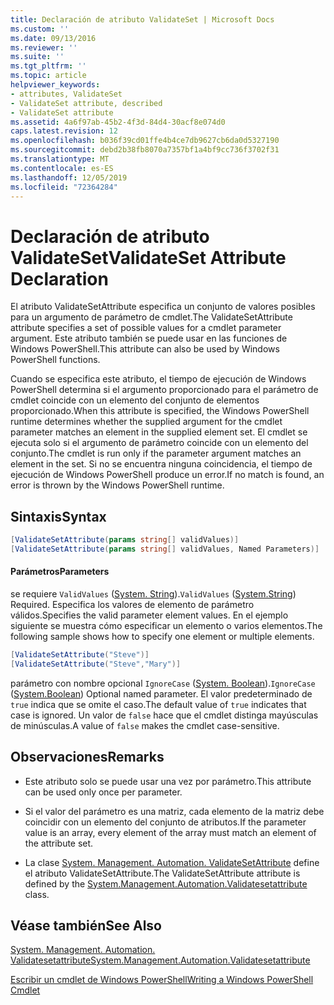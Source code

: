 ```yaml
---
title: Declaración de atributo ValidateSet | Microsoft Docs
ms.custom: ''
ms.date: 09/13/2016
ms.reviewer: ''
ms.suite: ''
ms.tgt_pltfrm: ''
ms.topic: article
helpviewer_keywords:
- attributes, ValidateSet
- ValidateSet attribute, described
- ValidateSet attribute
ms.assetid: 4a6f97ab-45b2-4f3d-84d4-30acf8e074d0
caps.latest.revision: 12
ms.openlocfilehash: b036f39cd01ffe4b4ce7db9627cb6da0d5327190
ms.sourcegitcommit: debd2b38fb8070a7357bf1a4bf9cc736f3702f31
ms.translationtype: MT
ms.contentlocale: es-ES
ms.lasthandoff: 12/05/2019
ms.locfileid: "72364284"
---
```

# <a name="validateset-attribute-declaration"></a><span data-ttu-id="40b53-102">Declaración de atributo ValidateSet</span><span class="sxs-lookup"><span data-stu-id="40b53-102">ValidateSet Attribute Declaration</span></span>

<span data-ttu-id="40b53-103">El atributo ValidateSetAttribute especifica un conjunto de valores posibles para un argumento de parámetro de cmdlet.</span><span class="sxs-lookup"><span data-stu-id="40b53-103">The ValidateSetAttribute attribute specifies a set of possible values for a cmdlet parameter argument.</span></span> <span data-ttu-id="40b53-104">Este atributo también se puede usar en las funciones de Windows PowerShell.</span><span class="sxs-lookup"><span data-stu-id="40b53-104">This attribute can also be used by Windows PowerShell functions.</span></span>

<span data-ttu-id="40b53-105">Cuando se especifica este atributo, el tiempo de ejecución de Windows PowerShell determina si el argumento proporcionado para el parámetro de cmdlet coincide con un elemento del conjunto de elementos proporcionado.</span><span class="sxs-lookup"><span data-stu-id="40b53-105">When this attribute is specified, the Windows PowerShell runtime determines whether the supplied argument for the cmdlet parameter matches an element in the supplied element set.</span></span> <span data-ttu-id="40b53-106">El cmdlet se ejecuta solo si el argumento de parámetro coincide con un elemento del conjunto.</span><span class="sxs-lookup"><span data-stu-id="40b53-106">The cmdlet is run only if the parameter argument matches an element in the set.</span></span> <span data-ttu-id="40b53-107">Si no se encuentra ninguna coincidencia, el tiempo de ejecución de Windows PowerShell produce un error.</span><span class="sxs-lookup"><span data-stu-id="40b53-107">If no match is found, an error is thrown by the Windows PowerShell runtime.</span></span>

## <a name="syntax"></a><span data-ttu-id="40b53-108">Sintaxis</span><span class="sxs-lookup"><span data-stu-id="40b53-108">Syntax</span></span>

```csharp
[ValidateSetAttribute(params string[] validValues)]
[ValidateSetAttribute(params string[] validValues, Named Parameters)]
```

#### <a name="parameters"></a><span data-ttu-id="40b53-109">Parámetros</span><span class="sxs-lookup"><span data-stu-id="40b53-109">Parameters</span></span>

<span data-ttu-id="40b53-110">se requiere `ValidValues` ([System. String](/dotnet/api/System.String)).</span><span class="sxs-lookup"><span data-stu-id="40b53-110">`ValidValues` ([System.String](/dotnet/api/System.String)) Required.</span></span> <span data-ttu-id="40b53-111">Especifica los valores de elemento de parámetro válidos.</span><span class="sxs-lookup"><span data-stu-id="40b53-111">Specifies the valid parameter element values.</span></span> <span data-ttu-id="40b53-112">En el ejemplo siguiente se muestra cómo especificar un elemento o varios elementos.</span><span class="sxs-lookup"><span data-stu-id="40b53-112">The following sample shows how to specify one element or multiple elements.</span></span>

```csharp
[ValidateSetAttribute("Steve")]
[ValidateSetAttribute("Steve","Mary")]
```

<span data-ttu-id="40b53-113">parámetro con nombre opcional `IgnoreCase` ([System. Boolean](/dotnet/api/System.Boolean)).</span><span class="sxs-lookup"><span data-stu-id="40b53-113">`IgnoreCase` ([System.Boolean](/dotnet/api/System.Boolean)) Optional named parameter.</span></span> <span data-ttu-id="40b53-114">El valor predeterminado de `true` indica que se omite el caso.</span><span class="sxs-lookup"><span data-stu-id="40b53-114">The default value of `true` indicates that case is ignored.</span></span> <span data-ttu-id="40b53-115">Un valor de `false` hace que el cmdlet distinga mayúsculas de minúsculas.</span><span class="sxs-lookup"><span data-stu-id="40b53-115">A value of `false` makes the cmdlet case-sensitive.</span></span>

## <a name="remarks"></a><span data-ttu-id="40b53-116">Observaciones</span><span class="sxs-lookup"><span data-stu-id="40b53-116">Remarks</span></span>

- <span data-ttu-id="40b53-117">Este atributo solo se puede usar una vez por parámetro.</span><span class="sxs-lookup"><span data-stu-id="40b53-117">This attribute can be used only once per parameter.</span></span>

- <span data-ttu-id="40b53-118">Si el valor del parámetro es una matriz, cada elemento de la matriz debe coincidir con un elemento del conjunto de atributos.</span><span class="sxs-lookup"><span data-stu-id="40b53-118">If the parameter value is an array, every element of the array must match an element of the attribute set.</span></span>

- <span data-ttu-id="40b53-119">La clase [System. Management. Automation. ValidateSetAttribute](/dotnet/api/System.Management.Automation.ValidateSetAttribute) define el atributo ValidateSetAttribute.</span><span class="sxs-lookup"><span data-stu-id="40b53-119">The ValidateSetAttribute attribute is defined by the [System.Management.Automation.Validatesetattribute](/dotnet/api/System.Management.Automation.ValidateSetAttribute) class.</span></span>

## <a name="see-also"></a><span data-ttu-id="40b53-120">Véase también</span><span class="sxs-lookup"><span data-stu-id="40b53-120">See Also</span></span>

[<span data-ttu-id="40b53-121">System. Management. Automation. Validatesetattribute</span><span class="sxs-lookup"><span data-stu-id="40b53-121">System.Management.Automation.Validatesetattribute</span></span>](/dotnet/api/System.Management.Automation.ValidateSetAttribute)

[<span data-ttu-id="40b53-122">Escribir un cmdlet de Windows PowerShell</span><span class="sxs-lookup"><span data-stu-id="40b53-122">Writing a Windows PowerShell Cmdlet</span></span>](./writing-a-windows-powershell-cmdlet.md)
